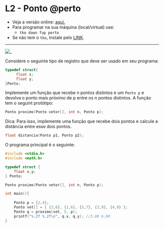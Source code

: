 # L2 - Ponto @perto

- Veja a versão online: [aqui.](https://github.com/qxcodefup/arcade/blob/master/base/perto/Readme.md)
- Para programar na sua máquina (local/virtual) use:
  - `tko down fup perto`
- Se não tem o `tko`, instale pelo [LINK](https://github.com/senapk/tko#tko).

---

![_](https://raw.githubusercontent.com/qxcodefup/arcade/master/base/perto/cover.jpg)

Considere o seguinte tipo de registro que deve ser usado em seu programa:

```C
typedef struct{
     float x; 
     float y;
}Ponto;
```

Implemente um função que recebe n pontos distintos e um `Ponto p` e devolva o ponto mais próximo de p entre os n pontos distintos. A função tem o seguint protótipo:

```c
Ponto proximo(Ponto vetor[], int n, Ponto p);
```

Dica: Para isso, implemente uma função que recebe dois pontos e calcule a distância entre esse dois pontos.

```c
float distancia(Ponto p1, Ponto p2);
```

O programa principal é o seguinte:

```c
#include <stdio.h>
#include <math.h>

typedef struct {
    float x,y;
} Ponto;

Ponto proximo(Ponto vetor[], int n, Ponto p);

int main(){
    
    Ponto p = {2,4};
    Ponto vet[] = { {3,6}, {1,6}, {5,7}, {3,9}, {4,9} };
    Ponto q = proximo(vet, 5, p);
    printf("%.2f %.2f\n", q.x, q.y); //3.00 6.00 
}
```
